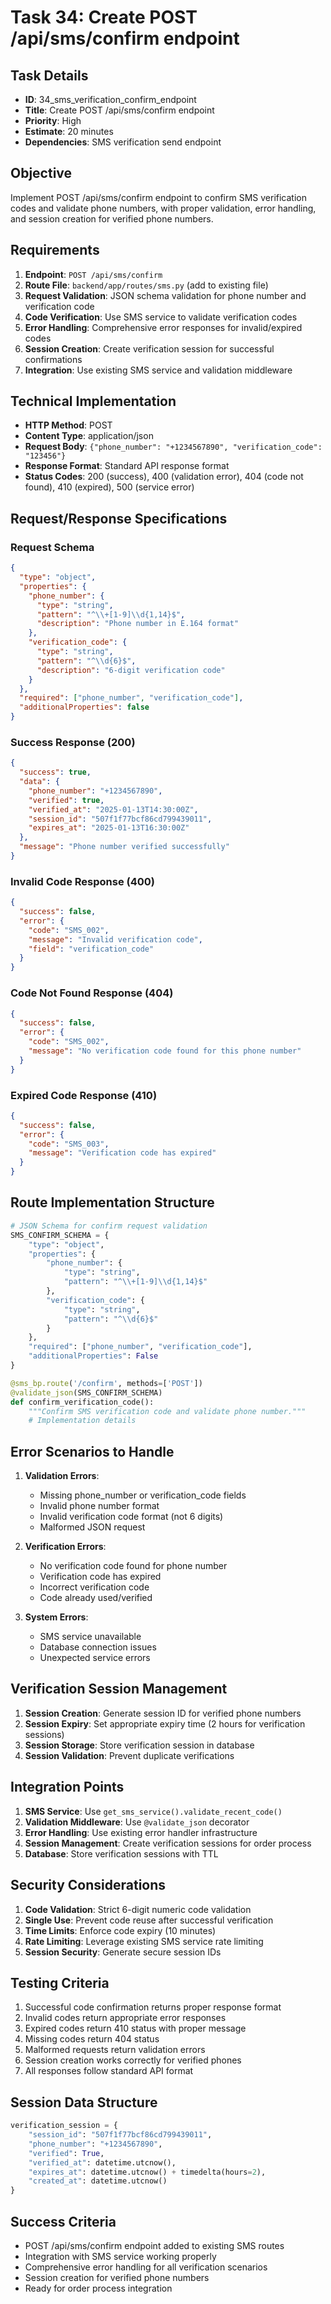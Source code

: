 # Task 34: Create POST /api/sms/confirm endpoint

## Task Details
- **ID**: 34_sms_verification_confirm_endpoint
- **Title**: Create POST /api/sms/confirm endpoint
- **Priority**: High
- **Estimate**: 20 minutes
- **Dependencies**: SMS verification send endpoint

## Objective
Implement POST /api/sms/confirm endpoint to confirm SMS verification codes and validate phone numbers, with proper validation, error handling, and session creation for verified phone numbers.

## Requirements
1. **Endpoint**: `POST /api/sms/confirm`
2. **Route File**: `backend/app/routes/sms.py` (add to existing file)
3. **Request Validation**: JSON schema validation for phone number and verification code
4. **Code Verification**: Use SMS service to validate verification codes
5. **Error Handling**: Comprehensive error responses for invalid/expired codes
6. **Session Creation**: Create verification session for successful confirmations
7. **Integration**: Use existing SMS service and validation middleware

## Technical Implementation
- **HTTP Method**: POST
- **Content Type**: application/json
- **Request Body**: `{"phone_number": "+1234567890", "verification_code": "123456"}`
- **Response Format**: Standard API response format
- **Status Codes**: 200 (success), 400 (validation error), 404 (code not found), 410 (expired), 500 (service error)

## Request/Response Specifications

### Request Schema
```json
{
  "type": "object",
  "properties": {
    "phone_number": {
      "type": "string",
      "pattern": "^\\+[1-9]\\d{1,14}$",
      "description": "Phone number in E.164 format"
    },
    "verification_code": {
      "type": "string",
      "pattern": "^\\d{6}$",
      "description": "6-digit verification code"
    }
  },
  "required": ["phone_number", "verification_code"],
  "additionalProperties": false
}
```

### Success Response (200)
```json
{
  "success": true,
  "data": {
    "phone_number": "+1234567890",
    "verified": true,
    "verified_at": "2025-01-13T14:30:00Z",
    "session_id": "507f1f77bcf86cd799439011",
    "expires_at": "2025-01-13T16:30:00Z"
  },
  "message": "Phone number verified successfully"
}
```

### Invalid Code Response (400)
```json
{
  "success": false,
  "error": {
    "code": "SMS_002",
    "message": "Invalid verification code",
    "field": "verification_code"
  }
}
```

### Code Not Found Response (404)
```json
{
  "success": false,
  "error": {
    "code": "SMS_002",
    "message": "No verification code found for this phone number"
  }
}
```

### Expired Code Response (410)
```json
{
  "success": false,
  "error": {
    "code": "SMS_003",
    "message": "Verification code has expired"
  }
}
```

## Route Implementation Structure
```python
# JSON Schema for confirm request validation
SMS_CONFIRM_SCHEMA = {
    "type": "object",
    "properties": {
        "phone_number": {
            "type": "string",
            "pattern": "^\\+[1-9]\\d{1,14}$"
        },
        "verification_code": {
            "type": "string",
            "pattern": "^\\d{6}$"
        }
    },
    "required": ["phone_number", "verification_code"],
    "additionalProperties": False
}

@sms_bp.route('/confirm', methods=['POST'])
@validate_json(SMS_CONFIRM_SCHEMA)
def confirm_verification_code():
    """Confirm SMS verification code and validate phone number."""
    # Implementation details
```

## Error Scenarios to Handle
1. **Validation Errors**:
   - Missing phone_number or verification_code fields
   - Invalid phone number format
   - Invalid verification code format (not 6 digits)
   - Malformed JSON request

2. **Verification Errors**:
   - No verification code found for phone number
   - Verification code has expired
   - Incorrect verification code
   - Code already used/verified

3. **System Errors**:
   - SMS service unavailable
   - Database connection issues
   - Unexpected service errors

## Verification Session Management
1. **Session Creation**: Generate session ID for verified phone numbers
2. **Session Expiry**: Set appropriate expiry time (2 hours for verification sessions)
3. **Session Storage**: Store verification session in database
4. **Session Validation**: Prevent duplicate verifications

## Integration Points
1. **SMS Service**: Use `get_sms_service().validate_recent_code()`
2. **Validation Middleware**: Use `@validate_json` decorator
3. **Error Handling**: Use existing error handler infrastructure
4. **Session Management**: Create verification sessions for order process
5. **Database**: Store verification sessions with TTL

## Security Considerations
1. **Code Validation**: Strict 6-digit numeric code validation
2. **Single Use**: Prevent code reuse after successful verification
3. **Time Limits**: Enforce code expiry (10 minutes)
4. **Rate Limiting**: Leverage existing SMS service rate limiting
5. **Session Security**: Generate secure session IDs

## Testing Criteria
1. Successful code confirmation returns proper response format
2. Invalid codes return appropriate error responses
3. Expired codes return 410 status with proper message
4. Missing codes return 404 status
5. Malformed requests return validation errors
6. Session creation works correctly for verified phones
7. All responses follow standard API format

## Session Data Structure
```python
verification_session = {
    "session_id": "507f1f77bcf86cd799439011",
    "phone_number": "+1234567890",
    "verified": True,
    "verified_at": datetime.utcnow(),
    "expires_at": datetime.utcnow() + timedelta(hours=2),
    "created_at": datetime.utcnow()
}
```

## Success Criteria
- POST /api/sms/confirm endpoint added to existing SMS routes
- Integration with SMS service working properly
- Comprehensive error handling for all verification scenarios
- Session creation for verified phone numbers
- Ready for order process integration